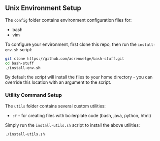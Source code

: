 ## Unix Environment Setup

The `config` folder contains environment configuration files for:
* bash
* vim

To configure your environment, first clone this repo, then run the `install-env.sh` script:
```bash
git clone https://github.com/acrenwelge/bash-stuff.git
cd bash-stuff
./install-env.sh
```

By default the script will install the files to your home directory - you can override this location with 
an argument to the script.

### Utility Command Setup

The `utils` folder contains several custom utilities:
* `cf` - for creating files with boilerplate code (bash, java, python, html)

Simply run the `install-utils.sh` script to install the above utilities:
```bash
./install-utils.sh
```
